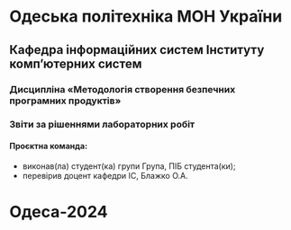 # Одеська політехніка МОН України

## Кафедра інформаційних систем Інституту комп’ютерних систем

### Дисципліна «Методологія створення безпечних програмних продуктів»

### Звіти за рішеннями лабораторних робіт

#### Проєктна команда:
- виконав(ла) студент(ка) групи Група, ПІБ студента(ки);
- перевірив доцент кафедри ІС, Блажко О.А.

# Одеса-2024


